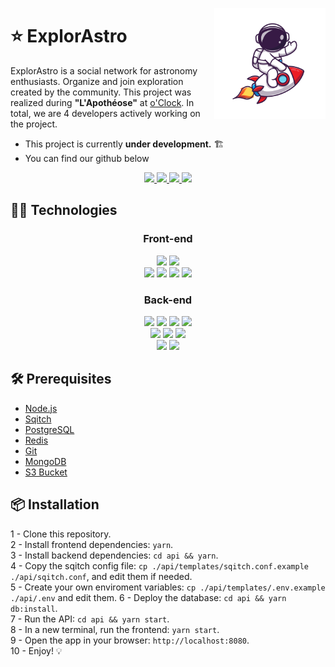 <img src="./docs/mascot-rocket.svg" align="right"
     alt="Astrocharles" width="178" height="178">

# ⭐ ExplorAstro&nbsp;&nbsp;&nbsp;&nbsp;&nbsp;&nbsp;&nbsp;

ExplorAstro is a social network for astronomy enthusiasts. Organize and join exploration created by the community. This project was realized during **"L'Apothéose"** at [o'Clock](https://oclock.io/). In total, we are 4 developers actively working on the project.

- This project is currently **under development.** 🏗️
- You can find our github below

<div align='center'>
<a href="https://github.com/TheoBIET" target="_blank">
<img src="https://img.shields.io/badge/Theo biet-100000?style=for-the-badge&logo=github&logoColor=whit" />
</a>
<a href="https://github.com/JebNewman" target="_blank">
<img src="https://img.shields.io/badge/PF LAINÉ-100000?style=for-the-badge&logo=github&logoColor=whit" />
</a>
<a href="https://github.com/baptistefaidherbe" target="_blank">
<img src="https://img.shields.io/badge/bAPTISTE Faidherbe-100000?style=for-the-badge&logo=github&logoColor=whit" />
</a>
<a href="https://github.com/Yama022" target="_blank">
<img src="https://img.shields.io/badge/Rémi Jacquemin-100000?style=for-the-badge&logo=github&logoColor=whit" />
</a>
</div>

## 👨‍💻 Technologies

<div align='center'>
        <h3>Front-end</h3>    
        <img src="https://img.shields.io/badge/React-20232A?style=for-the-badge&logo=react&logoColor=61DAFB" />
        <img src="https://img.shields.io/badge/Redux-593D88?style=for-the-badge&logo=Redux&logoColor=white" /><br>
        <img src="https://img.shields.io/badge/Sass-CC6699?style=for-the-badge&logo=sass&logoColor=white" />
        <img src="https://img.shields.io/badge/Leaflet-199900?style=for-the-badge&logo=leaflet&logoColor=white" />
        <img src="https://img.shields.io/badge/Bulma-00D1B2?style=for-the-badge&logo=Bulma&logoColor=white" />
        <img src="https://img.shields.io/badge/Vercel-000000?style=for-the-badge&logo=vercel&logoColor=white" />
        <h3>Back-end</h3>    
        <img src="https://img.shields.io/badge/Node.js-339933?style=for-the-badge&logo=nodedotjs&logoColor=white" />
        <img src="https://img.shields.io/badge/Jest-C21325?style=for-the-badge&logo=jest&logoColor=white" />
        <img src="https://img.shields.io/badge/Sequelize-52B0E7?style=for-the-badge&logo=sequelize&logoColor=white" />
        <img src="https://img.shields.io/badge/Express-F8F8FF?style=for-the-badge&logo=express&logoColor=61DAFB" /><br>
        <img src="https://img.shields.io/badge/redis-%23DD0031.svg?&style=for-the-badge&logo=redis&logoColor=white" />
        <img src="https://img.shields.io/badge/MongoDB-4EA94B?style=for-the-badge&logo=mongodb&logoColor=white" />
        <img src="https://img.shields.io/badge/PostgreSQL-316192?style=for-the-badge&logo=postgresql&logoColor=white" /><br>
        <img src="https://img.shields.io/badge/Amazon_AWS-232F3E?style=for-the-badge&logo=amazon-aws&logoColor=white" />
        <img src="https://img.shields.io/badge/Heroku-430098?style=for-the-badge&logo=heroku&logoColor=white" />
</div>

## 🛠️ Prerequisites

- [Node.js](https://nodejs.org/en/)
- [Sqitch](https://sqitch.org/)
- [PostgreSQL](https://www.postgresql.org/)
- [Redis](https://redis.io/)
- [Git](https://git-scm.com/)
- [MongoDB](https://www.mongodb.com/)
- [S3 Bucket](https://aws.amazon.com/s3/)

## 📦 Installation

1 - Clone this repository.  
2 - Install frontend dependencies: `yarn`.  
3 - Install backend dependencies: `cd api && yarn`.  
4 - Copy the sqitch config file: `cp ./api/templates/sqitch.conf.example ./api/sqitch.conf`, and edit them if needed.  
5 - Create your own enviroment variables: `cp ./api/templates/.env.example ./api/.env` and edit them.
6 - Deploy the database: `cd api && yarn db:install`.  
7 - Run the API: `cd api && yarn start`.  
8 - In a new terminal, run the frontend: `yarn start`.  
9 - Open the app in your browser: `http://localhost:8080`.  
10 - Enjoy! 💡
